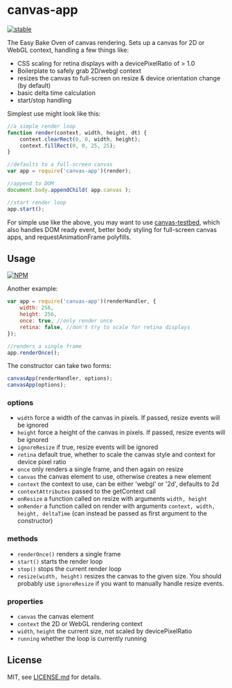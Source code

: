 # canvas-app

[![stable](http://badges.github.io/stability-badges/dist/stable.svg)](http://github.com/badges/stability-badges)

The Easy Bake Oven of canvas rendering. Sets up a canvas for 2D or WebGL context, handling a few things like:

- CSS scaling for retina displays with a devicePixelRatio of > 1.0
- Boilerplate to safely grab 2D/webgl context
- resizes the canvas to full-screen on resize & device orientation change (by default)
- basic delta time calculation
- start/stop handling

Simplest use might look like this:

```js
//a simple render loop
function render(context, width, height, dt) {
	context.clearRect(0, 0, width, height);
	context.fillRect(0, 0, 25, 25);
}

//defaults to a full-screen canvas
var app = require('canvas-app')(render);

//append to DOM
document.body.appendChild( app.canvas );

//start render loop
app.start();
```

For simple use like the above, you may want to use [canvas-testbed](https://github.com/mattdesl/canvas-testbed), which also handles DOM ready event, better body styling for full-screen canvas apps, and requestAnimationFrame polyfills.

## Usage

[![NPM](https://nodei.co/npm/canvas-app.png)](https://nodei.co/npm/canvas-app/)

Another example:

```js
var app = require('canvas-app')(renderHandler, {
	width: 256,
	height: 256,
	once: true, //only render once
	retina: false, //don't try to scale for retina displays
});

//renders a single frame
app.renderOnce();
```

The constructor can take two forms:

```js
canvasApp(renderHandler, options);
canvasApp(options);
```

### options

- `width` force a width of the canvas in pixels. If passed, resize events will be ignored
- `height` force a height of the canvas in pixels. If passed, resize events will be ignored
- `ignoreResize` if true, resize events will be ignored
- `retina` default true, whether to scale the canvas style and context for device pixel ratio
- `once` only renders a single frame, and then again on resize
- `canvas` the canvas element to use, otherwise creates a new element
- `context` the context to use, can be either 'webgl' or '2d', defaults to 2d
- `contextAttributes` passed to the getContext call
- `onResize` a function called on resize with arguments `width, height`
- `onRender` a function called on render with arguments `context, width, height, deltaTime` (can instead be passed as first argument to the constructor)

### methods

- `renderOnce()` renders a single frame
- `start()` starts the render loop
- `stop()` stops the current render loop
- `resize(width, height)` resizes the canvas to the given size. You should probably use `ignoreResize` if you want to manually handle resize events.

### properties

- `canvas` the canvas element
- `context` the 2D or WebGL rendering context
- `width`, `height` the current size, not scaled by devicePixelRatio
- `running` whether the loop is currently running

## License

MIT, see [LICENSE.md](http://github.com/mattdesl/canvas-app/blob/master/LICENSE.md) for details.
